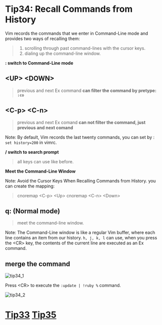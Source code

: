 # Tip34: Recall Commands from History

Vim records the commands that we enter in Command-Line mode and provides two ways of recalling them:
>1. scrolling through past command-lines with the cursor keys.
>2. dialing up the command-line window.

**: switch to Command-Line mode**

## &lt;UP&gt; &lt;DOWN&gt;
>previous and next Ex command
>**can filter the command by pretype: `:co`**

## &lt;C-p&gt; &lt;C-n&gt;
>previous and next Ex comand
>**can not filter the command, just previous and next comand**

Note: By default, Vim records the last twenty commands, you can set by : `set history=200` in vimrc.

**/ switch to search prompt**
>all keys can use like before.


**Meet the Command-Line Window**

Note: Avoid the Cursor Keys When Recalling Commands from History.
you can create the mapping:
>cnoremap &lt;C-p&gt; &lt;Up&gt;
>cnoremap &lt;C-n&gt; &lt;Down&gt;

## q: (Normal mode)
>meet the command-line window.

Note: The Command-Line window is like a regular Vim buffer, where each line contains an item from our history. `h, j, k, l` can use,  when you press the &lt;CR&gt; key, the contents of the current line are executed as an Ex command.

## merge the command
![tip34_1](images/tip34_1.png)

Press &lt;CR&gt; to execute the `:update | !ruby %` command.

![tip34_2](images/tip34_2.png)

# [Tip33](tip33.md) [Tip35](tip35.md)
